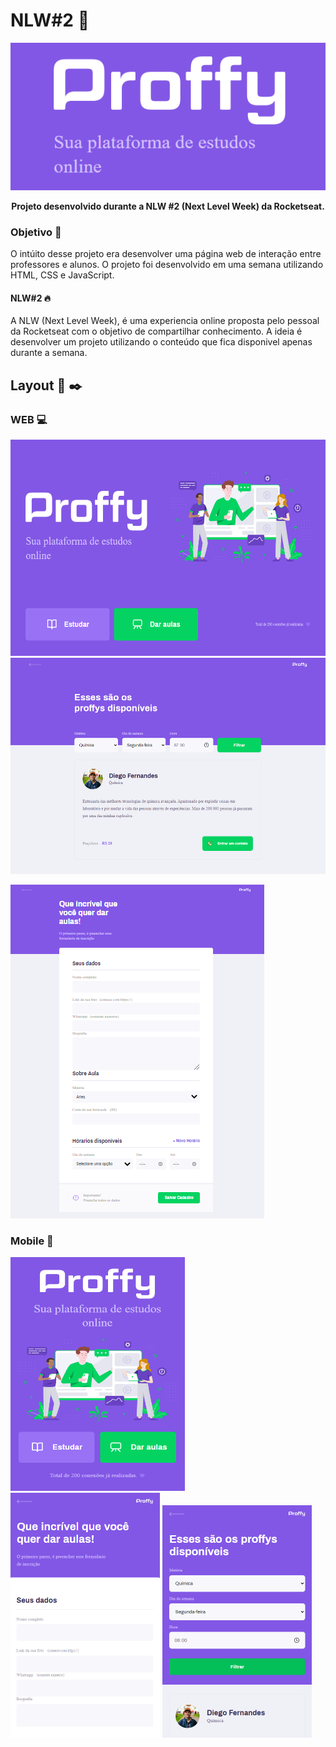 # NLW#2 :rocket:

<p align="center"><img src="https://github.com/DanielVMatos/NLW-2/blob/master/utils/log.png?raw=true"></p>

<p align="center"><Strong>Projeto desenvolvido durante a NLW #2 (Next Level Week) da Rocketseat.</Strong></p>


### Objetivo :triangular_flag_on_post:
O intúito desse projeto era desenvolver uma página web de interação entre professores e alunos. 
O projeto foi desenvolvido em uma semana utilizando HTML, CSS e JavaScript.

#### NLW#2 :fire:

A NLW (Next Level Week), é uma experiencia online proposta pelo pessoal da Rocketseat com o objetivo de compartilhar conhecimento. 
A ideia é desenvolver um projeto utilizando o conteúdo que fica disponivel apenas durante a semana.

## Layout :straight_ruler: :black_nib:

### WEB :computer:

<p><img src="https://github.com/DanielVMatos/NLW-2/blob/master/utils/Index.png?raw=true" width="563" height="346">
<img src="https://github.com/DanielVMatos/NLW-2/blob/master/utils/study.png?raw=true" width="563" height="346"></p>
<img src="https://github.com/DanielVMatos/NLW-2/blob/master/utils/give-class-complete.png?raw=true">

### Mobile :iphone:

<p>
<img src="https://github.com/DanielVMatos/NLW-2/blob/master/utils/index-mobile.png?raw=true" width="279" height="374">
<img src="https://github.com/DanielVMatos/NLW-2/blob/master/utils/give-class-mobile.png?raw=true" width="239" height="392">
<img src="https://github.com/DanielVMatos/NLW-2/blob/master/utils/study-mobile.png?raw=true" width="239" height="372">
</p>


